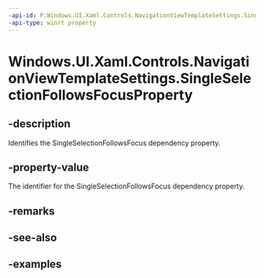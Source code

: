 ```yaml
---
-api-id: P:Windows.UI.Xaml.Controls.NavigationViewTemplateSettings.SingleSelectionFollowsFocusProperty
-api-type: winrt property
---
```


<!-- Property syntax.
public DependencyProperty SingleSelectionFollowsFocusProperty { get; }
-->

# Windows.UI.Xaml.Controls.NavigationViewTemplateSettings.SingleSelectionFollowsFocusProperty

## -description

Identifies the SingleSelectionFollowsFocus dependency property.

## -property-value

The identifier for the SingleSelectionFollowsFocus dependency property.

## -remarks

## -see-also

## -examples

